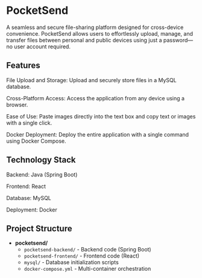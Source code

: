 # PocketSend
A seamless and secure file-sharing platform designed for cross-device convenience. PocketSend allows users to effortlessly upload, manage, and transfer files between personal and public devices using just a password—no user account required.

## Features

File Upload and Storage: Upload and securely store files in a MySQL database.

Cross-Platform Access: Access the application from any device using a browser.

Ease of Use: Paste images directly into the text box and copy text or images with a single click.

Docker Deployment: Deploy the entire application with a single command using Docker Compose.

## Technology Stack

Backend: Java (Spring Boot)

Frontend: React

Database: MySQL

Deployment: Docker

## Project Structure
- **pocketsend/**
  - `pocketsend-backend/` - Backend code (Spring Boot)
  - `pocketsend-frontend/` - Frontend code (React)
  - `mysql/` - Database initialization scripts
  - `docker-compose.yml` - Multi-container orchestration

